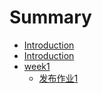 # Summary

* [Introduction](readme.md)
* [Introduction](readmemd.md)
* [week1](test/README.md)
   * [发布作业1](test/issue5.md)

